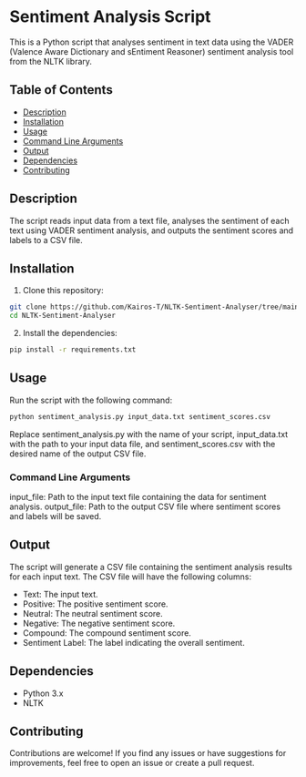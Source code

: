 # Sentiment Analysis Script

This is a Python script that analyses sentiment in text data using the VADER (Valence Aware Dictionary and sEntiment Reasoner) sentiment analysis tool from the NLTK library.

## Table of Contents

- [Description](#description)
- [Installation](#installation)
- [Usage](#usage)
- [Command Line Arguments](#command-line-arguments)
- [Output](#output)
- [Dependencies](#dependencies)
- [Contributing](#contributing)

## Description

The script reads input data from a text file, analyses the sentiment of each text using VADER sentiment analysis, and outputs the sentiment scores and labels to a CSV file.

## Installation

1. Clone this repository:

```bash
git clone https://github.com/Kairos-T/NLTK-Sentiment-Analyser/tree/main
cd NLTK-Sentiment-Analyser
```

2. Install the dependencies:

```bash
pip install -r requirements.txt
```

## Usage

Run the script with the following command:

```bash
python sentiment_analysis.py input_data.txt sentiment_scores.csv
```
Replace sentiment_analysis.py with the name of your script, input_data.txt with the path to your input data file, and sentiment_scores.csv with the desired name of the output CSV file.

### Command Line Arguments
input_file: Path to the input text file containing the data for sentiment analysis.
output_file: Path to the output CSV file where sentiment scores and labels will be saved.

## Output
The script will generate a CSV file containing the sentiment analysis results for each input text. The CSV file will have the following columns:

- Text: The input text.
- Positive: The positive sentiment score.
- Neutral: The neutral sentiment score.
- Negative: The negative sentiment score.
- Compound: The compound sentiment score.
- Sentiment Label: The label indicating the overall sentiment.

## Dependencies
- Python 3.x
- NLTK

## Contributing
Contributions are welcome! If you find any issues or have suggestions for improvements, feel free to open an issue or create a pull request.